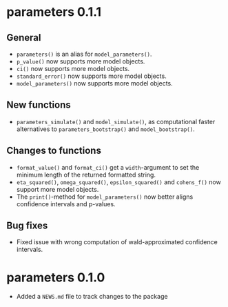 # parameters 0.1.1

## General

  - `parameters()` is an alias for `model_parameters()`.
  - `p_value()` now supports more model objects.
  - `ci()` now supports more model objects.
  - `standard_error()` now supports more model objects.
  - `model_parameters()` now supports more model objects.

## New functions

  - `parameters_simulate()` and `model_simulate()`, as computational faster alternatives to `parameters_bootstrap()` and `model_bootstrap()`.

## Changes to functions

  - `format_value()` and `format_ci()` get a `width`-argument to set the minimum length of the returned formatted string.
  - `eta_squared()`, `omega_squared()`, `epsilon_squared()` and `cohens_f()` now support more model objects.
  - The `print()`-method for `model_parameters()` now better aligns confidence intervals and p-values.

## Bug fixes

  - Fixed issue with wrong computation of wald-approximated confidence intervals.

# parameters 0.1.0

- Added a `NEWS.md` file to track changes to the package
